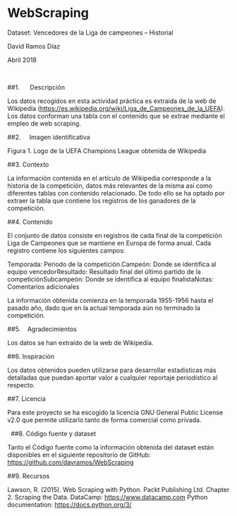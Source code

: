 # WebScraping



Dataset: Vencedores de la Liga de campeones – Historial

David Ramos Díaz

Abril 2018

 

##1.      Descripción

Los datos recogidos en esta actividad práctica es extraida
de la web de Wikipedia (https://es.wikipedia.org/wiki/Liga_de_Campeones_de_la_UEFA).
Los datos conforman una tabla con el contenido que se extrae mediante el empleo
de web scraping.

##2.     Imagen identificativa

Figura 1. Logo de la
UEFA Champions League obtenida de Wikipedia

##3.     Contexto

La información contenida en el artículo de Wikipedia
corresponde a la historia de la competición, datos más relevantes de la misma
así como diferentes tablas con contenido relacionado. De todo ello se ha optado
por extraer la tabla que contiene los registros de los ganadores de la
competición.

##4.     Contenido

El conjunto de datos consiste en registros de cada final de
la competición Liga de Campeones que se mantiene en Europa de forma anual. Cada
registro contiene los siguientes campos:

Temporada: Periodo de la competición.Campeón: Donde se identifica al equipo vencedorResultado: Resultado final del último partido de
la competiciónSubcampeón: Donde se identifica al equipo
finalistaNotas: Comentarios adicionales

La información obtenida comienza en la temporada 1955-1956
hasta el pasado año, dado que en la actual temporada aún no terminado la
competición.
 

##5.    Agradecimientos

Los datos se han extraído de la web de Wikipedia.

##6.    Inspiración

Los datos obtenidos pueden utilizarse para desarrollar
estadísticas más detalladas que puedan aportar valor a cualquier reportaje
periodístico al respecto. 

##7.     Licencia

Para este proyecto se ha escogido la licencia GNU General
Public License v2.0 que permite utilizarlo tanto de forma comercial como
privada.

 
##8.     Código fuente y dataset

Tanto el Código fuente como la información obtenida del
dataset están disponibles en el siguiente repositorio de GitHub: https://github.com/davramos/WebScraping

##9.     Recursos

Lawson, R. (2015). Web Scraping with Python. Packt Publishing Ltd. Chapter 2. Scraping the Data.
DataCamp: https://www.datacamp.com 
Python documentation: https://docs.python.org/3/






 

